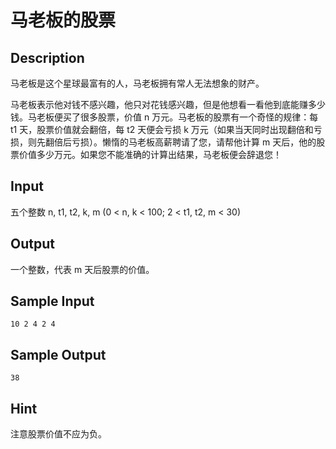 # 马老板的股票

## Description
马老板是这个星球最富有的人，马老板拥有常人无法想象的财产。

马老板表示他对钱不感兴趣，他只对花钱感兴趣，但是他想看一看他到底能赚多少钱。马老板便买了很多股票，价值 n 万元。马老板的股票有一个奇怪的规律：每 t1 天，股票价值就会翻倍，每 t2 天便会亏损 k 万元（如果当天同时出现翻倍和亏损，则先翻倍后亏损）。懒惰的马老板高薪聘请了您，请帮他计算 m 天后，他的股票价值多少万元。如果您不能准确的计算出结果，马老板便会辞退您！

## Input
五个整数 n, t1, t2, k, m  (0 < n, k < 100; 2 < t1, t2, m < 30)

## Output
一个整数，代表 m 天后股票的价值。

## Sample Input
    10 2 4 2 4

## Sample Output
    38

## Hint
注意股票价值不应为负。
